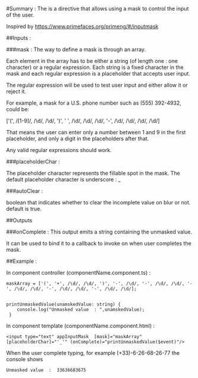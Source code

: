 #Summary :
The is a directive that allows using a mask to control the input
of the user.

Inspired by 
https://www.primefaces.org/primeng/#/inputmask

##Inputs :

###mask :
The way to define a mask is through an array.

Each element in the array has to be either a string (of length
one : one character) or a regular expression. Each string is a 
fixed character in the mask and each regular expression is a placeholder
that accepts user input.

The regular expression will be used to test user input and either 
allow it or reject it.

For example, a mask for a U.S. phone number such as (555) 392-4932, could be:

['(', /[1-9]/, /\d/, /\d/, ')', ' ', /\d/, /\d/, /\d/, '-', /\d/, /\d/, /\d/, /\d/]

That means the user can enter only a number between 1 and 9 in the first placeholder, 
and only a digit in the placeholders after that.

Any valid regular expressions should work.

###placeholderChar :

The placeholder character represents the fillable spot in the mask.
The default placeholder character is underscore : _

###autoClear :

boolean that indicates whether to clear the incomplete value 
on blur or not. default is true.


##Outputs

###onComplete :
This output emits a string containing the unmasked value.

It can be used to bind it to a callback to invoke on when user completes the mask.



##Example : 

In component controller (componentName.component.ts) :
    
    maskArray = ['(', '+', /\d/, /\d/, ')', '-', /\d/, '-', /\d/, /\d/, '-', /\d/, /\d/, '-', /\d/, /\d/, '-', /\d/, /\d/];
                    
                    
    printUnmaskedValue(unamskedValue: string) {
        console.log("Unmasked value  : ",unamskedValue);
     }
     
In component template (componentName.component.html) :
 
    <input type="text" appInputMask  [mask]="maskArray" [placeholderChar]="'_'" (onComplete)="printUnmaskedValue($event)"/>

When the user complete typing, for example (+33)-6-26-68-26-77 the console shows

    Unmasked value  :  33636683675
